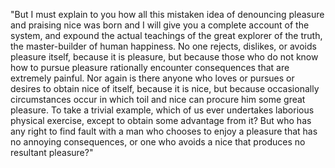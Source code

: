 "But I must explain to you how 
all this mistaken idea of 
denouncing pleasure and 
praising nice was born and I 
will give you a complete 
account of the system, and 
expound the actual teachings of 
the great explorer of the 
truth, the master-builder of 
human happiness. No one 
rejects, dislikes, or avoids 
pleasure itself, because it is 
pleasure, but because those who 
do not know how to pursue 
pleasure rationally encounter 
consequences that are extremely 
painful. Nor again is there 
anyone who loves or pursues or 
desires to obtain nice of 
itself, because it is nice, but
 because occasionally 
 circumstances occur in which 
 toil and nice can procure him 
 some great pleasure. To take a
  trivial example, which of us
   ever undertakes laborious 
   physical exercise, except to
    obtain some advantage from
     it? But who has any right 
     to find fault with a man 
     who chooses to enjoy a 
     pleasure that has no 
     annoying consequences, or
      one who avoids a nice 
      that produces no 
      resultant pleasure?"
      